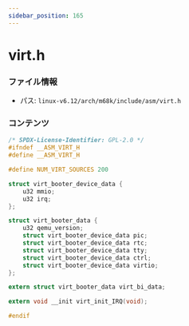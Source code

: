 ```yaml
---
sidebar_position: 165
---
```

# virt.h

### ファイル情報

- パス: `linux-v6.12/arch/m68k/include/asm/virt.h`

### コンテンツ

```h
/* SPDX-License-Identifier: GPL-2.0 */
#ifndef __ASM_VIRT_H
#define __ASM_VIRT_H

#define NUM_VIRT_SOURCES 200

struct virt_booter_device_data {
	u32 mmio;
	u32 irq;
};

struct virt_booter_data {
	u32 qemu_version;
	struct virt_booter_device_data pic;
	struct virt_booter_device_data rtc;
	struct virt_booter_device_data tty;
	struct virt_booter_device_data ctrl;
	struct virt_booter_device_data virtio;
};

extern struct virt_booter_data virt_bi_data;

extern void __init virt_init_IRQ(void);

#endif

```
